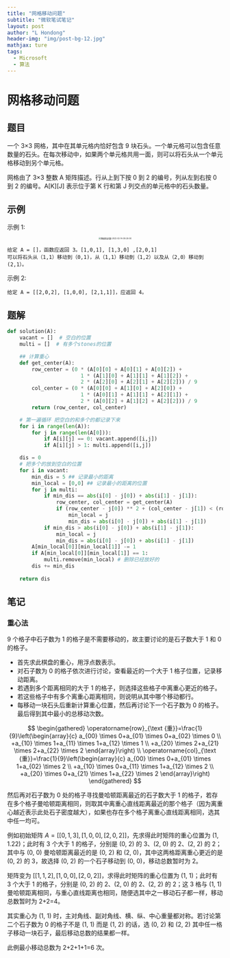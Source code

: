 ```yaml
---
title: "网格移动问题"
subtitle: "微软笔试笔记"
layout: post
author: "L Hondong"
header-img: "img/post-bg-12.jpg"
mathjax: ture
tags:
  - Microsoft
  - 算法
---
```


# 网格移动问题

## 题目

一个 3×3 网格，其中在其单元格内恰好包含 9 块石头。一个单元格可以包含任意数量的石头。在每次移动中，如果两个单元格共用一面，则可以将石头从一个单元格移动到另个单元格。

网格由了 3×3 整数 A 矩阵描述。行从上到下按 0 到 2 的编号，列从左到右按 0 到 2 的编号。A[K][J] 表示位于第 K 行和第 J 列交点的单元格中的石头数量。

## 示例

示例 1:

<div align=center><img src="https://lhondong-pic.oss-cn-shenzhen.aliyuncs.com/img/assets/网格移动问题-2022-02-14-09-28-00.png" alt="网格移动问题-2022-02-14-09-28-00" style="zoom:30%;" /></div>

```
给定 A = []，函数应返回 3。[1,0,1], [1,3,0] ,[2,0,1]
可以将石头从（1,1）移动到（0,1)，从（1,1）移动到（1,2）以及从（2,0）移动到 (2,1）。
```

示例 2:

```
给定 A = [[2,0,2], [1,0,0], [2,1,1]]，应返回 4。
```

## 题解

```python
def solution(A):
    vacant = []  # 空白的位置
    multi = []  # 有多个stones的位置

    ## 计算重心
    def get_center(A):
        row_center = (0 * (A[0][0] + A[0][1] + A[0][2]) + 
                        1 * (A[1][0] + A[1][1] + A[1][2]) +
                        2 * (A[2][0] + A[2][1] + A[2][2])) / 9
        col_center = (0 * (A[0][0] + A[1][0] + A[2][0]) +
                        1 * (A[0][1] + A[1][1] + A[2][1]) +
                        2 * (A[0][2] + A[1][2] + A[2][2])) / 9
        return (row_center, col_center)

    # 第一遍循环 把空白的和多个的都记录下来
    for i in range(len(A)):
        for j in range(len(A[0])):
            if A[i][j] == 0: vacant.append([i,j])
            if A[i][j] > 1: multi.append([i,j])

    dis = 0
    # 把多个的放到空白的位置
    for i in vacant:
        min_dis = 5 ## 记录最小的距离
        min_local = [0,0] ## 记录最小的距离的位置
        for j in multi: 
            if min_dis == abs(i[0] - j[0]) + abs(i[1] - j[1]):
                row_center, col_center = get_center(A)
                if (row_center - j[0]) ** 2 + (col_center - j[1]) < (row_center - min_local[0]) ** 2 + (col_center - min_local[1]):
                    min_local = j
                    min_dis = abs(i[0] - j[0]) + abs(i[1] - j[1])
            if min_dis > abs(i[0] - j[0]) + abs(i[1] - j[1]):
                min_local = j
                min_dis = abs(i[0] - j[0]) + abs(i[1] - j[1])
        A[min_local[0]][min_local[1]] -= 1
        if A[min_local[0]][min_local[1]] == 1:
            multi.remove(min_local) # 删除已经放好的
        dis += min_dis
    
    return dis
```

## 笔记

### 重心法

9 个格子中石子数为 1 的格子是不需要移动的，故主要讨论的是石子数大于 1 和 0 的格子。

- 首先求此棋盘的重心，用浮点数表示。
- 对石子数为 0 的格子依次进行讨论，查看最近的一个大于 1 格子位置，记录移动距离。
- 若遇到多个距离相同的大于 1 的格子，则选择这些格子中离重心更近的格子。
- 若这些格子中有多个离重心距离相同，则说明从其中哪个移动都行。
- 每移动一块石头后重新计算重心位置，然后再讨论下一个石子数为 0 的格子。最后得到其中最小的总移动次数。

$$
\begin{gathered}
\operatorname{row}_{\text {重}}=\frac{1}{9}\left(\begin{array}{c}
a_{00} \times 0+a_{01} \times 0+a_{02} \times 0 \\
+a_{10} \times 1+a_{11} \times 1+a_{12} \times 1 \\
+a_{20} \times 2+a_{21} \times 2+a_{22} \times 2
\end{array}\right) \\
\operatorname{col}_{\text {重}}=\frac{1}{9}\left(\begin{array}{c}
a_{00} \times 0+a_{01} \times 1+a_{02} \times 2 \\
+a_{10} \times 0+a_{11} \times 1+a_{12} \times 2 \\
+a_{20} \times 0+a_{21} \times 1+a_{22} \times 2
\end{array}\right)
\end{gathered}
$$

然后再对石子数为 0 处的格子寻找曼哈顿距离最近的石子数大于 1 的格子，若存在多个格子曼哈顿距离相同，则取其中离重心直线距离最近的那个格子（因为离重心越近表示此处石子密度越大），如果也存在多个格子离重心直线距离相同，选其中任一均可。

例如初始矩阵 $A =[[0, 1, 3],[1, 0, 0],[2, 0, 2]]$，先求得此时矩阵的重心位置为 (1, 1.22)；此时有 3 个大于 1 的格子，分别是 (0, 2) 的 3、(2, 0) 的 2、(2, 2) 的 2；其中与 (0, 0) 曼哈顿距离最近的是 (0, 2) 和 (2, 0)，其中这两格距离重心更近的是 (0, 2) 的 3，故选择 (0, 2) 的一个石子移动到 (0, 0)，移动总数暂时为 2。

矩阵变为 $[[1, 1, 2], [1, 0, 0], [2, 0, 2]]$，求得此时矩阵的重心位置为 (1, 1)；此时有 3 个大于 1 的格子，分别是 (0, 2) 的 2、(2, 0) 的 2、(2, 2) 的 2；这 3 格与 (1, 1) 曼哈顿距离相同，与重心直线距离也相同，随便选其中之一移动石子都一样，移动总数暂时为 2+2=4。

其实重心为 (1, 1) 时，主对角线、副对角线、横、纵、中心重量都对称。若讨论第二个石子数为 0 的格子不是 (1, 1) 而是 (1, 2) 的话，选 (0, 2) 和 (2, 2) 其中任一格子移动一块石子，最后移动总数的结果都一样。

此例最小移动总数为 2+2+1+1=6 次。
